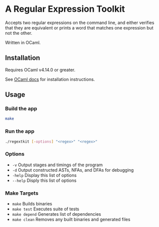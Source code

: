 # A Regular Expression Toolkit

Accepts two regular expressions on the command line, and either verifies that they are equivalent or prints a word that matches one expression but not the other.

Written in OCaml.

## Installation

Requires OCaml v4.14.0 or greater. 

See [OCaml docs](https://ocaml.org/docs/up-and-running) for installation instructions.

## Usage

### Build the app

```bash
make
```

### Run the app

```bash
./regextkit [-options] "<regex>" "<regex>"
```

### Options

 - `-v` Output stages and timings of the program
 - `-d` Output constructed ASTs, NFAs, and DFAs for debugging
 - `-help` Display this list of options
 - `--help` Disply this list of options

### Make Targets

 - `make` Builds binaries
 - `make test` Executes suite of tests
 - `make depend` Generates list of dependencies
 - `make clean` Removes any built binaries and generated files